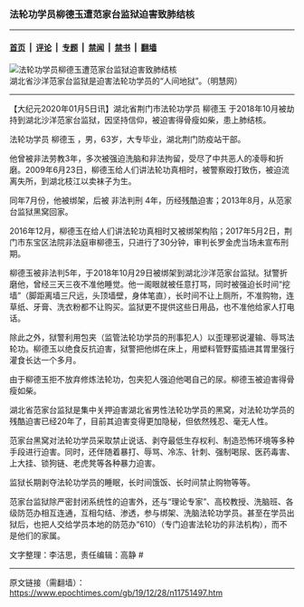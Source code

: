 ### 法轮功学员柳德玉遭范家台监狱迫害致肺结核

---

#### [首页](../../../..?n11751497) &nbsp;|&nbsp; [评论](../../../../../epoch-comment?n11751497) &nbsp;|&nbsp; [专题](../../../../../epoch-special?n11751497) &nbsp;|&nbsp; [禁闻](../../../../../epoch-news?n11751497) &nbsp;|&nbsp; [禁书](../../../../../books?n11751497) &nbsp;|&nbsp; [翻墙](https://github.com/gfw-breaker/nogfw/blob/master/README.md?n11751497)


<div><img alt="法轮功学员柳德玉遭范家台监狱迫害致肺结核" class="attachment-djy_600_400 size-djy_600_400 wp-post-image" src="https://i.epochtimes.com/assets/uploads/2019/12/2010-12-3-minghui-persecution-shayang1-600x397.jpg"/>
<div class="caption">
 湖北省沙洋范家台监狱是迫害法轮功学员的“人间地狱”。（明慧网）
</div></div><hr/><div class="post_content" id="artbody" itemprop="articleBody">
 <!-- article content begin -->
 <p>
  【大纪元2020年01月5日讯】湖北省荆门市法轮功学员
  <ok href="https://www.epochtimes.com/gb/tag/%E6%9F%B3%E5%BE%B7%E7%8E%89.html">
   柳德玉
  </ok>
  于2018年10月被劫持到湖北沙洋范家台监狱，因坚持信仰，被迫害得骨瘦如柴，患上肺结核。
 </p>
 <p>
  法轮功学员
  <ok href="https://www.epochtimes.com/gb/tag/%E6%9F%B3%E5%BE%B7%E7%8E%89.html">
   柳德玉
  </ok>
  ，男，63岁，大专毕业，湖北荆门防疫站干部。
 </p>
 <p>
  他曾被非法劳教3年，多次被强迫洗脑和非法拘留，受尽了中共恶人的凌辱和折磨。2009年6月23日，柳德玉给人们讲法轮功真相时，被警察殴打致伤，被迫流离失所，到湖北枝江以卖袜子为生。
 </p>
 <p>
  同年7月份，他被绑架，后被
  <ok href="https://www.epochtimes.com/gb/tag/%E9%9D%9E%E6%B3%95%E5%88%A4%E5%88%91.html">
   非法判刑
  </ok>
  4年，历经残酷迫害；2013年8月，从范家台监狱黑窝回家。
 </p>
 <p>
  2016年12月，柳德玉在给人们讲法轮功真相时又被绑架构陷；2017年5月2日，荆门市东宝区法院非法庭审柳德玉，只进行了30分钟，审判长罗金虎当场未宣布刑期。
 </p>
 <p>
  柳德玉被非法判5年，于2018年10月29日被绑架到湖北沙洋范家台监狱。狱警折磨他，曾经三天三夜不准他睡觉。他一阁眼就被任意打骂，同时被强迫长时间“挖墙”（脚距离墙三尺远，头顶墙壁，身体笔直），长时间不让上厕所，不准购物，连草纸、牙膏、洗衣粉都不让购买。监狱更不提供这些日用品，也不准他给家人打电话。
 </p>
 <p>
  除此之外，狱警利用包夹（监管法轮功学员的刑事犯人）以歪理邪说灌输、辱骂法轮功。柳德玉以绝食反抗迫害，狱警把他绑在床上，用塑料管野蛮插进其胃里强行灌食长达一个多月。
 </p>
 <p>
  由于柳德玉拒不放弃修炼法轮功，包夹犯人强迫他喝自己的尿。柳德玉被迫害得骨瘦如柴。
 </p>
 <p>
  湖北省范家台监狱是集中关押迫害湖北省男性法轮功学员的黑窝，对法轮功学员的残酷迫害已经20年了，目前其迫害变得更加隐秘，但依然残忍、毫无人性。
 </p>
 <p>
  范家台黑窝对法轮功学员采取禁止说话、剥夺最低生存权利、制造恐怖环境等多种手段进行迫害。同时，还伴随着暴打、辱骂、冷冻、针刺、强制喝尿、医药毒害、上大挂、锁狗链、老虎凳等各种暴力迫害。
 </p>
 <p>
  监狱长期剥夺法轮功学员的睡眠，长时间饿饭、长时间禁止购物等等。
 </p>
 <p>
  范家台监狱除严密封闭系统性的迫害外，还与“理论专家”、高校教授、洗脑班、各级防范办相互连通，互相勾结、渗透，参与绑架、洗脑法轮功学员。甚至在学员出狱后，也把人交给学员本地的防范办“610）（专门迫害法轮功的非法机构），而不是他们的家属。
 </p>
 <p>
  文字整理：李洁思，责任编辑：高静 #
 </p>
 <!-- article content end -->
 <div id="below_article_ad">
 </div>
</div>


---

原文链接（需翻墙）：https://www.epochtimes.com/gb/19/12/28/n11751497.htm